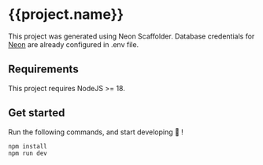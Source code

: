 
# {{project.name}}

This project was generated using Neon Scaffolder.
Database credentials for [Neon](https://neon.tech/home) are already configured in .env file.



## Requirements
This project requires NodeJS >= 18.

## Get started
Run the following commands, and start developing 🚀 !

```bash
npm install
npm run dev
```